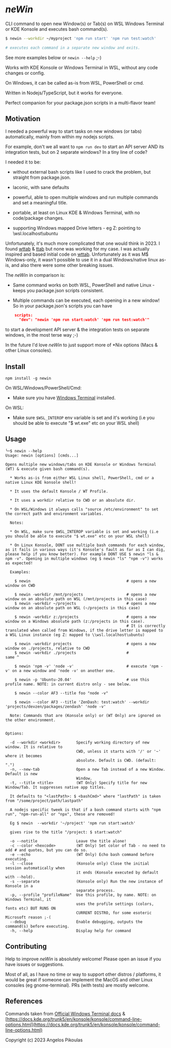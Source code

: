 # *neWin*

CLI command to open new Window(s) or Tab(s) on WSL Windows Terminal or KDE Konsole and executes bash command(s).

```bash
$ newin --workdir ~/myproject 'npm run start' 'npm run test:watch'

# executes each command in a separate new window and exits.
```

See more examples below or `newin --help` ;-)

Works with KDE Konsole or Windows Terminal in WSL, without any code changes or config.

On Windows, it can be called as-is from WSL, PowerShell or cmd.

Written in Nodejs/TypeScript, but it works for everyone.

Perfect companion for your package.json scripts in a multi-flavor team!

## Motivation

I needed a powerful way to start tasks on new windows (or tabs) automatically, mainly from within my nodejs scripts.

For example, don't we all want to `npm run dev` to start an API server AND its integration tests, but on 2 separate windows? In a tiny line of code?

I needed it to be: 
 
- without external bash scripts like I used to crack the problem, but straight from package.json.

- laconic, with sane defaults

- powerful, able to open multiple windows and run multiple commands and set a meaningful title. 

- portable, at least on Linux KDE & Windows Terminal, with no code/package changes.  

- supporting Windows mapped Drive letters - eg Z: pointing to \\wsl.localhost\ubuntu

Unfortunately, it's much more complicated that one would think in 2023. I found [wttab](https://github.com/lalilaloe/wttab) & [ttab](https://github.com/mklement0/ttab) but none was working for my case. I was actually inspired and based initial code on [wttab](https://github.com/lalilaloe/wttab). Unfortunately as it was M$ Windows-only, it wasn't possible to use it in a dual Windows/native linux as-is, and also there were some other breaking issues.

The *neWin* in comparison is:

* Same command works on both WSL, PowerShell and native Linux - keeps you package.json scripts consistent.

* Multiple commands can be executed, each opening in a new window! So in your package.json's scripts you can have 

``` package.json
    scripts:
      "dev": "newin 'npm run start:watch' 'npm run test:watch'"
```

to start a development API server & the integration tests on separate windows, in the most terse way ;-)

In the future I'd love *neWin* to just support more of *Nix options (Macs & other Linux consoles).

## Install

`npm install -g newin`

On WSL/Windows/PowerShell/Cmd:

* Make sure you have [Windows Terminal](https://www.microsoft.com/en-us/p/windows-terminal/9n0dx20hk701?activetab=pivot:overviewtab) installed.

On WSL:

* Make sure `$WSL_INTEROP` env variable is set and it's working (i.e you should be able to execute "$ wt.exe" etc on your WSL shell)

## Usage

```
╰─$ newin --help          
Usage: newin [options] [cmds...]

Opens multiple new windows/tabs on KDE Konsole or Windows Terminal (WT) & execute given bash command(s).

  * Works as-is from either WSL Linux shell, PowerShell, cmd or a native Linux KDE konsole shell!

  * It uses the default Konsole / WT Profile.

  * It uses a workdir relative to CWD or an absolute dir.

  * On WSL/Windows it always calls "source /etc/environment" to set the correct path and environment variables.

  Notes:

  * On WSL, make sure $WSL_INTEROP variable is set and working (i.e you should be able to execute "$ wt.exe" etc on your WSL shell)

  * On Linux Konsole, DONT use multiple bash commands for each window, as it fails in various ways (it's Konsole's fault as far as I can dig, please help if you know better). For example DONT USE $ newin "ls & npm -v". Opening in multiple windows (eg $ newin "ls" "npm -v") works as expected!

  Examples:

    $ newin                                          # opens a new window on CWD

    $ newin -workdir /mnt/projects                   # opens a new window on an absolute path on WSL (/mnt/projects in this case)
    $ newin -workdir ~/projects                      # opens a new window on an absolute path on WSL (~/projects in this case)
    
    $ newin -workdir z:/projects                     # opens a new window on a Windows absolute path (z:/projects in this case). 
                                                     # It is correctly translated when called from Windows, if the drive letter is mapped to a WSL Linux instance (eg Z: mapped to \\wsl.localhost\ubuntu)

    $ newin -workdir projects                        # opens a new window on ./projects, relative to CWD
    $ newin -workdir ./projects                      #                  same ^

    $ newin 'npm -v' 'node -v'                       # execute 'npm -v' on a new window and 'node -v' on another one.

    $ newin -p 'Ubuntu-20.04'                        # use this profile name. NOTE: in current distro only - see below.

    $ newin --color AF3 --title foo "node -v"

    $ newin --color AF3 --title 'ZenDash: test:watch' --workdir 'projects/devzen/packages/zendash' 'node -v'

  Note: Commands that are (Konsole only) or (WT Only) are ignored on the other environment.
  

Options:

  -d --workdir <workdir>       Specify working directory of new window. It is relative to
                               CWD, unless it starts with '/' or '~' where it becomes
                               absolute. Default is CWD. (default: ".")
  -n, --new-tab                Open a new Tab instead of a new Window. Default is new
                               Window.
  -t, --title <title>          (WT Only) Specify title for new Window/Tab. It suppresses native app titles.
  
  It defaults to "<lastPath>: $ <bashCmd>" where "lastPath" is taken from "/some/project/path/lastpath"
  
  A nodejs specific tweek is that if a bash command starts with "npm run", "npm-run-all" or "npx", these are removed!
  
  Eg $ newin  --workdir '~/project' 'npm run start:watch'
  
  gives rise to the title "/project: $ start:watch"
  
  -o --notitle                 Leave the title alone!
  -c --color <hexcode>         (WT Only) Set color of Tab - no need to add # and quotes, but you can do so.
  -e --echo                    (WT Only) Echo bash command before executing.
  -l --close                   (Konsole only) Close the initial session automatically when
                               it ends (Konsole executed by default with --hold).
  -s --separate                (Konsole only) Run the new instance of Konsole in a
                               separate process.
  -p, --profile "profileName"  Use this profile, by name. NOTE: on Windows Terminal, it
                               uses the profile settings (colors, fonts etc) BUT RUNS ON
                               CURRENT DISTRO, for some esoteric Microsoft reason ;-(
  --debug                      Enable debugging, outputs the command(s) before executing.
  -h, --help                   Display help for command
```

## Contributing

Help to improve *neWin* is absolutely welcome! Please open an issue if you have issues or suggestions. 

Most of all, as I have no time or way to support other distros / platforms, it would be great if someone can implement the MacOS and other Linux consoles (eg gnome-terminal). PRs (with tests) are mostly welcome. 

## References 

Commands taken from [Official Windows Terminal docs](https://docs.microsoft.com/nl-nl/windows/terminal/command-line-arguments?tabs=linux) & [https://docs.kde.org/trunk5/en/konsole/konsole/command-line-options.html](https://docs.kde.org/trunk5/en/konsole/konsole/command-line-options.html)

Copyright (c) 2023 Angelos Pikoulas
